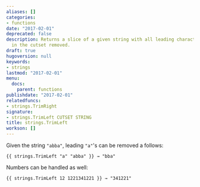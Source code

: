 ```yaml
---
aliases: []
categories:
- functions
date: "2017-02-01"
deprecated: false
description: Returns a slice of a given string with all leading characters contained
  in the cutset removed.
draft: true
hugoversion: null
keywords:
- strings
lastmod: "2017-02-01"
menu:
  docs:
    parent: functions
publishdate: "2017-02-01"
relatedfuncs:
- strings.TrimRight
signature:
- strings.TrimLeft CUTSET STRING
title: strings.TrimLeft
workson: []
---
```


Given the string `"abba"`, leading `"a"`'s can be removed a follows:

    {{ strings.TrimLeft "a" "abba" }} → "bba"

Numbers can be handled as well:

    {{ strings.TrimLeft 12 1221341221 }} → "341221"
